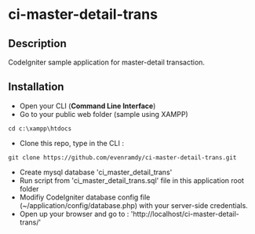 # ci-master-detail-trans
## Description
CodeIgniter sample application for master-detail transaction.
## Installation
- Open your CLI (**Command Line Interface**)
- Go to your public web folder (sample using XAMPP)
```
cd c:\xampp\htdocs
```
- Clone this repo, type in the CLI : 
```
git clone https://github.com/evenramdy/ci-master-detail-trans.git
```
- Create mysql database 'ci_master_detail_trans'
- Run script from 'ci_master_detail_trans.sql' file in this application root folder
- Modifiy CodeIgniter database config file (~/application/config/database.php) with your server-side credentials.
- Open up your browser and go to : 'http://localhost/ci-master-detail-trans/'
